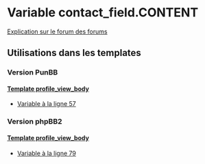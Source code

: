 # Variable contact_field.CONTENT
[Explication sur le forum des forums](http://forum.forumactif.com/t294113-listing-des-variables#contact_field.CONTENT)
## Utilisations dans les templates
### Version PunBB
#### [Template profile_view_body](punbb/profile_view_body.md)
* [Variable à la ligne 57](../punbb/profile_view_body.tpl#L57)
### Version phpBB2
#### [Template profile_view_body](subsilver/profile_view_body.md)
* [Variable à la ligne 79](../subsilver/profile_view_body.tpl#L79)